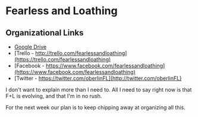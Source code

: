 # Fearless and Loathing

## Organizational Links
- [Google Drive](http://drive.google.com/folderview?id=0B9yrZOy5KQw7fnFFR3lpMzQ5TjdJSHpPSVZWNU5NWWJKc00yaVhQaC1ubWtXTF9leGEzR2c&usp=sharing)
- [Trello - http://trello.com/fearlessandloathing](https://trello.com/fearlessandloathing)
- [Facebook - https://www.facebook.com/fearlessandloathing](https://www.facebook.com/fearlessandloathing)
- [Twitter - https://twitter.com/oberlinFL](http://twitter.com/oberlinFL)

I don't want to explain more than I need to. All I need to say right now is that F+L is evolving, and that I'm in no rush.

For the next week our plan is to keep chipping away at organizing all this.
